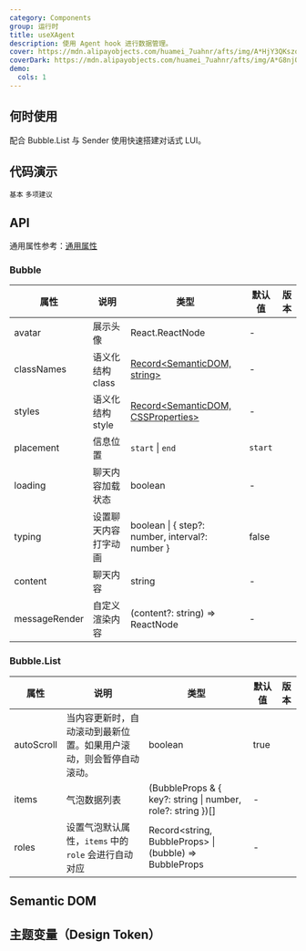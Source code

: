 ```yaml
---
category: Components
group: 运行时
title: useXAgent
description: 使用 Agent hook 进行数据管理。
cover: https://mdn.alipayobjects.com/huamei_7uahnr/afts/img/A*HjY3QKszqFEAAAAAAAAAAAAADrJ8AQ/original
coverDark: https://mdn.alipayobjects.com/huamei_7uahnr/afts/img/A*G8njQogkGwAAAAAAAAAAAAAADrJ8AQ/original
demo:
  cols: 1
---
```


## 何时使用

配合 Bubble.List 与 Sender 使用快速搭建对话式 LUI。

## 代码演示

<!-- prettier-ignore -->
<code src="./demo/basic.tsx">基本</code>
<code src="./demo/suggestions.tsx">多项建议</code>

## API

通用属性参考：[通用属性](/docs/react/common-props)

### Bubble

| 属性 | 说明 | 类型 | 默认值 | 版本 |
| --- | --- | --- | --- | --- |
| avatar | 展示头像 | React.ReactNode | - |  |
| classNames | 语义化结构 class | [Record<SemanticDOM, string>](#semantic-dom) | - |  |
| styles | 语义化结构 style | [Record<SemanticDOM, CSSProperties>](#semantic-dom) | - |  |
| placement | 信息位置 | `start` \| `end` | `start` |  |
| loading | 聊天内容加载状态 | boolean | - |  |
| typing | 设置聊天内容打字动画 | boolean \| { step?: number, interval?: number } | false |  |
| content | 聊天内容 | string | - |  |
| messageRender | 自定义渲染内容 | (content?: string) => ReactNode | - |  |

### Bubble.List

| 属性 | 说明 | 类型 | 默认值 | 版本 |
| --- | --- | --- | --- | --- |
| autoScroll | 当内容更新时，自动滚动到最新位置。如果用户滚动，则会暂停自动滚动。 | boolean | true |  |
| items | 气泡数据列表 | (BubbleProps & { key?: string \| number, role?: string })[] | - |  |
| roles | 设置气泡默认属性，`items` 中的 `role` 会进行自动对应 | Record<string, BubbleProps> \| (bubble) => BubbleProps | - |  |

## Semantic DOM

<code src="./demo/_semantic.tsx" simplify="true"></code>

## 主题变量（Design Token）

<ComponentTokenTable component="Bubble"></ComponentTokenTable>
